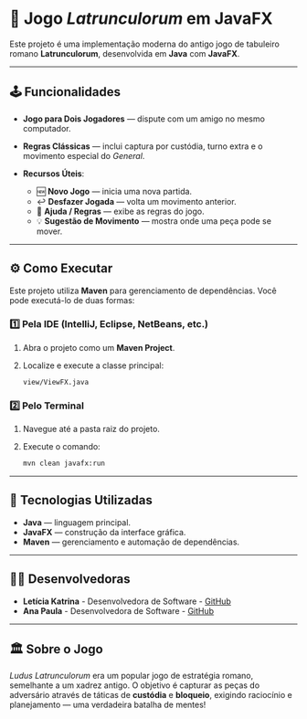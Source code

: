 # 🎲 Jogo *Latrunculorum* em JavaFX

Este projeto é uma implementação moderna do antigo jogo de tabuleiro romano **Latrunculorum**, desenvolvida em **Java** com **JavaFX**.

---

## 🕹️ Funcionalidades

* **Jogo para Dois Jogadores** — dispute com um amigo no mesmo computador.
* **Regras Clássicas** — inclui captura por custódia, turno extra e o movimento especial do *General*.
* **Recursos Úteis**:

    * 🆕 **Novo Jogo** — inicia uma nova partida.
    * ↩️ **Desfazer Jogada** — volta um movimento anterior.
    * 📖 **Ajuda / Regras** — exibe as regras do jogo.
    * 💡 **Sugestão de Movimento** — mostra onde uma peça pode se mover.

---

## ⚙️ Como Executar

Este projeto utiliza **Maven** para gerenciamento de dependências.
Você pode executá-lo de duas formas:

### **1️⃣ Pela IDE (IntelliJ, Eclipse, NetBeans, etc.)**

1. Abra o projeto como um **Maven Project**.
2. Localize e execute a classe principal:

   ```
   view/ViewFX.java
   ```

### **2️⃣ Pelo Terminal**

1. Navegue até a pasta raiz do projeto.
2. Execute o comando:

   ```bash
   mvn clean javafx:run
   ```

---

## 🧩 Tecnologias Utilizadas

* **Java** — linguagem principal.
* **JavaFX** — construção da interface gráfica.
* **Maven** — gerenciamento e automação de dependências.

---
## 👩‍💻 Desenvolvedoras

- **Letícia Katrina** - Desenvolvedora de Software - [GitHub](https://github.com/lk4trina)
- **Ana Paula** - Desenvolvedora de Software - [GitHub](https://github.com/kittycatgirl)

---

## 🏛️ Sobre o Jogo

*Ludus Latrunculorum* era um popular jogo de estratégia romano, semelhante a um xadrez antigo.
O objetivo é capturar as peças do adversário através de táticas de **custódia** e **bloqueio**, exigindo raciocínio e planejamento — uma verdadeira batalha de mentes!

